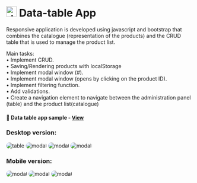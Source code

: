 # <span><img src="./images/inspection.png" alt=data-table style="height: 1em;"></span> Data-table App

Responsive application is developed using javascript and bootstrap that combines the catalogue (representation of the products) and the CRUD table that is used to manage the product list. 

Main tasks:
<br>• Implement CRUD.
<br>• Saving/Rendering products with localStorage
<br>• Implement modal window (#).
<br>• Implement modal window (opens by clicking on the product ID).
<br>• Implement filtering function.
<br>• Add validations.
<br>• Create a navigation element to navigate between the administration panel (table) and the product list(catalogue)

<h4>🔹  Data table app sample - <a href="https://simonakom.github.io/data-table-app/admin.html" style="font-size:small;">View</a><h4>


### Desktop version:
<div>
    <img src="./images/main.png" alt="table" style="border-radius: 10px; display: inline-block;" />
    <img src="./images/table.png" alt="modal" style="border-radius: 10px; display: inline-block;" />
    <img src="./images/modal.png" alt="modal" style="border-radius: 10px; display: inline-block;" />
    <img src="./images/products.png" alt="modal" style="border-radius: 10px; display: inline-block;" />

### Mobile version:
   <img src="./images/resposnive-main.png" alt="modal" style="border-radius: 10px; display: inline-block;" />
   <img src="./images/responsive-modal.png" alt="modal" style="border-radius: 10px; display: inline-block;" />
   <img src="./images/responsive-products.png" alt="modal" style="border-radius: 10px; display: inline-block;" />
</div>









